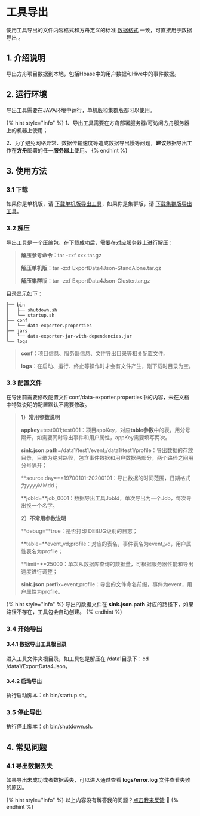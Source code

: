 # 工具导出

使用工具导出的文件内容格式和方舟定义的标准 [数据格式](../prepare/data-type.md) 一致，可直接用于数据导出 。

## 1. 介绍说明

导出方舟项目数据到本地，包括Hbase中的用户数据和Hive中的事件数据。

## 2. 运行环境

导出工具需要在JAVA环境中运行，单机版和集群版都可以使用。

{% hint style="info" %}
1、导出工具需要在方舟部署服务器/可访问方舟服务器上的机器上使用；

2、为了避免网络异常、数据传输速度等造成数据导出慢等问题，**建议**数据导出工作在**方舟**部署的任一**服务器上**使用。
{% endhint %}

## 3. 使用方法

### 3.1  下载

如果你是单机版，请 [下载单机版导出工具](https://imguserradar.analysys.cn/files/ark/tool/ExportData4Json-StandAlone.tar.gz)，如果你是集群版，请 [下载集群版导出工具](https://imguserradar.analysys.cn/files/ark/tool/ExportData4Json-Cluster.tar.gz)。

### 3.2 解压

导出工具是一个压缩包，在下载成功后，需要在对应服务器上进行解压：

> **解压参考命令**：tar -zxf xxx.tar.gz
>
> **解压单机版**：tar -zxf ExportData4Json-StandAlone.tar.gz
>
> **解压集群**版：tar -zxf ExportData4Json-Cluster.tar.gz

目录显示如下：

```text
├── bin
│   ├── shutdown.sh
│   └── startup.sh
├── conf
│   └── data-exporter.properties
├── jars
│   └── data-exporter-jar-with-dependencies.jar
└── logs
```

> **conf**：项目信息、服务器信息、文件导出目录等相关配置文件。
>
> **logs**：在启动、运行、终止等操作时才会有文件产生，刚下载时目录为空。

### 3.3 配置文件

在导出前需要修改配置文件conf/data-exporter.properties中的内容，未在文档中特殊说明的配置默认不需要修改。

> **1）常用参数说明**
>
> **appkey**=test001;test001：项目appKey，对应**table参数**中的表，用分号隔开，如需要同时导出事件和用户属性，appKey需要填写两次。
>
> **sink.json.path=**/data1/test1/event;/data1/test1/profile：导出数据的存放目录，目录为绝对路径，包含事件数据和用户数据两部分，两个路径之间用分号隔开；
>
> **source.day=**19700101-20200101：导出数据的时间范围，日期格式为yyyyMMdd；
>
> **jobId=**job\_0001：数据导出工具JobId，单次导出为一个Job，每次导出换一个名字。
>
> **2）不常用参数说明**
>
> **debug=**true：是否打印 DEBUG级别的日志；
>
> **table=**event\_vd;profile：对应的表名，事件表名为event\_vd，用户属性表名为profile；
>
> **limit=**25000：单次从数据库查询的数据量，可根据服务器性能和导出速度进行调整；
>
> **sink.json.prefi**x=event;profile：导出的文件命名前缀，事件为event，用户属性为profile。

{% hint style="info" %}
导出的数据文件在 **sink.json.path** 对应的路径下，如果路径不存在，工具包会自动创建。
{% endhint %}

### 3.4 开始导出

#### 3.4.1 数据导出工具根目录

进入工具文件夹根目录，如工具包是解压在 /data1目录下：cd /data1/ExportData4Json。

#### 3.4.2 启动导出

执行启动脚本：sh bin/startup.sh。

### 3.5 停止导出

执行停止脚本：sh bin/shutdown.sh。

## 4. 常见问题

### 4.1 导出数据丢失

如果导出未成功或者数据丢失，可以进入通过查看 **logs/error.log** 文件查看失败的原因。

{% hint style="info" %}
以上内容没有解答我的问题？[点击我来反馈](https://support.qq.com/products/118522/) 🚀
{% endhint %}

